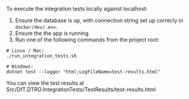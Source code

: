 To execute the integration tests locally against localhost:
1. Ensure the database is up, with connection string set up correcly in `docker/dev/.env`.
2. Ensure the the app is running.
3. Run one of the following commands from the project root:

```
# Linux / Mac:
./run_integration_tests.sh

# Windows:
dotnet test --logger "html;LogFileName=test-results.html"
```

You can view the test results at Src/DfT.DTRO.IntegrationTests/TestResults/test-results.html
